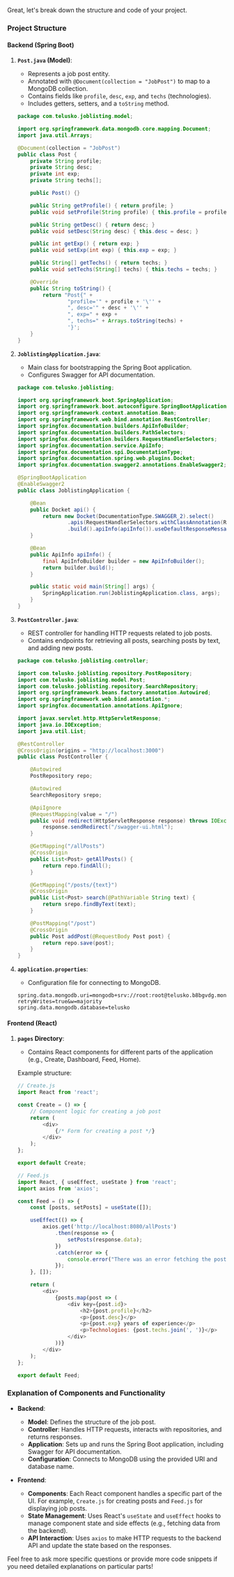Great, let's break down the structure and code of your project.

### Project Structure

#### Backend (Spring Boot)

1. **`Post.java` (Model)**:
   - Represents a job post entity.
   - Annotated with `@Document(collection = "JobPost")` to map to a MongoDB collection.
   - Contains fields like `profile`, `desc`, `exp`, and `techs` (technologies).
   - Includes getters, setters, and a `toString` method.

   ```java
   package com.telusko.joblisting.model;

   import org.springframework.data.mongodb.core.mapping.Document;
   import java.util.Arrays;

   @Document(collection = "JobPost")
   public class Post {
       private String profile;
       private String desc;
       private int exp;
       private String techs[];

       public Post() {}

       public String getProfile() { return profile; }
       public void setProfile(String profile) { this.profile = profile; }

       public String getDesc() { return desc; }
       public void setDesc(String desc) { this.desc = desc; }

       public int getExp() { return exp; }
       public void setExp(int exp) { this.exp = exp; }

       public String[] getTechs() { return techs; }
       public void setTechs(String[] techs) { this.techs = techs; }

       @Override
       public String toString() {
           return "Post{" +
                   "profile='" + profile + '\'' +
                   ", desc='" + desc + '\'' +
                   ", exp=" + exp +
                   ", techs=" + Arrays.toString(techs) +
                   '}';
       }
   }
   ```

2. **`JoblistingApplication.java`**:
   - Main class for bootstrapping the Spring Boot application.
   - Configures Swagger for API documentation.

   ```java
   package com.telusko.joblisting;

   import org.springframework.boot.SpringApplication;
   import org.springframework.boot.autoconfigure.SpringBootApplication;
   import org.springframework.context.annotation.Bean;
   import org.springframework.web.bind.annotation.RestController;
   import springfox.documentation.builders.ApiInfoBuilder;
   import springfox.documentation.builders.PathSelectors;
   import springfox.documentation.builders.RequestHandlerSelectors;
   import springfox.documentation.service.ApiInfo;
   import springfox.documentation.spi.DocumentationType;
   import springfox.documentation.spring.web.plugins.Docket;
   import springfox.documentation.swagger2.annotations.EnableSwagger2;

   @SpringBootApplication
   @EnableSwagger2
   public class JoblistingApplication {

       @Bean
       public Docket api() {
           return new Docket(DocumentationType.SWAGGER_2).select()
                   .apis(RequestHandlerSelectors.withClassAnnotation(RestController.class)).paths(PathSelectors.any())
                   .build().apiInfo(apiInfo()).useDefaultResponseMessages(false);
       }

       @Bean
       public ApiInfo apiInfo() {
           final ApiInfoBuilder builder = new ApiInfoBuilder();
           return builder.build();
       }

       public static void main(String[] args) {
           SpringApplication.run(JoblistingApplication.class, args);
       }
   }
   ```

3. **`PostController.java`**:
   - REST controller for handling HTTP requests related to job posts.
   - Contains endpoints for retrieving all posts, searching posts by text, and adding new posts.

   ```java
   package com.telusko.joblisting.controller;

   import com.telusko.joblisting.repository.PostRepository;
   import com.telusko.joblisting.model.Post;
   import com.telusko.joblisting.repository.SearchRepository;
   import org.springframework.beans.factory.annotation.Autowired;
   import org.springframework.web.bind.annotation.*;
   import springfox.documentation.annotations.ApiIgnore;

   import javax.servlet.http.HttpServletResponse;
   import java.io.IOException;
   import java.util.List;

   @RestController
   @CrossOrigin(origins = "http://localhost:3000")
   public class PostController {

       @Autowired
       PostRepository repo;

       @Autowired
       SearchRepository srepo;

       @ApiIgnore
       @RequestMapping(value = "/")
       public void redirect(HttpServletResponse response) throws IOException {
           response.sendRedirect("/swagger-ui.html");
       }

       @GetMapping("/allPosts")
       @CrossOrigin
       public List<Post> getAllPosts() {
           return repo.findAll();
       }

       @GetMapping("/posts/{text}")
       @CrossOrigin
       public List<Post> search(@PathVariable String text) {
           return srepo.findByText(text);
       }

       @PostMapping("/post")
       @CrossOrigin
       public Post addPost(@RequestBody Post post) {
           return repo.save(post);
       }
   }
   ```

4. **`application.properties`**:
   - Configuration file for connecting to MongoDB.

   ```properties
   spring.data.mongodb.uri=mongodb+srv://root:root@telusko.b8bgvdg.mongodb.net/?retryWrites=true&w=majority
   spring.data.mongodb.database=telusko
   ```

#### Frontend (React)

1. **`pages` Directory**:
   - Contains React components for different parts of the application (e.g., Create, Dashboard, Feed, Home).

   Example structure:
   ```javascript
   // Create.js
   import React from 'react';

   const Create = () => {
       // Component logic for creating a job post
       return (
           <div>
               {/* Form for creating a post */}
           </div>
       );
   };

   export default Create;
   ```

   ```javascript
   // Feed.js
   import React, { useEffect, useState } from 'react';
   import axios from 'axios';

   const Feed = () => {
       const [posts, setPosts] = useState([]);

       useEffect(() => {
           axios.get('http://localhost:8080/allPosts')
               .then(response => {
                   setPosts(response.data);
               })
               .catch(error => {
                   console.error("There was an error fetching the posts!", error);
               });
       }, []);

       return (
           <div>
               {posts.map(post => (
                   <div key={post.id}>
                       <h2>{post.profile}</h2>
                       <p>{post.desc}</p>
                       <p>{post.exp} years of experience</p>
                       <p>Technologies: {post.techs.join(', ')}</p>
                   </div>
               ))}
           </div>
       );
   };

   export default Feed;
   ```

### Explanation of Components and Functionality

- **Backend**:
  - **Model**: Defines the structure of the job post.
  - **Controller**: Handles HTTP requests, interacts with repositories, and returns responses.
  - **Application**: Sets up and runs the Spring Boot application, including Swagger for API documentation.
  - **Configuration**: Connects to MongoDB using the provided URI and database name.

- **Frontend**:
  - **Components**: Each React component handles a specific part of the UI. For example, `Create.js` for creating posts and `Feed.js` for displaying job posts.
  - **State Management**: Uses React's `useState` and `useEffect` hooks to manage component state and side effects (e.g., fetching data from the backend).
  - **API Interaction**: Uses `axios` to make HTTP requests to the backend API and update the state based on the responses.

Feel free to ask more specific questions or provide more code snippets if you need detailed explanations on particular parts!
